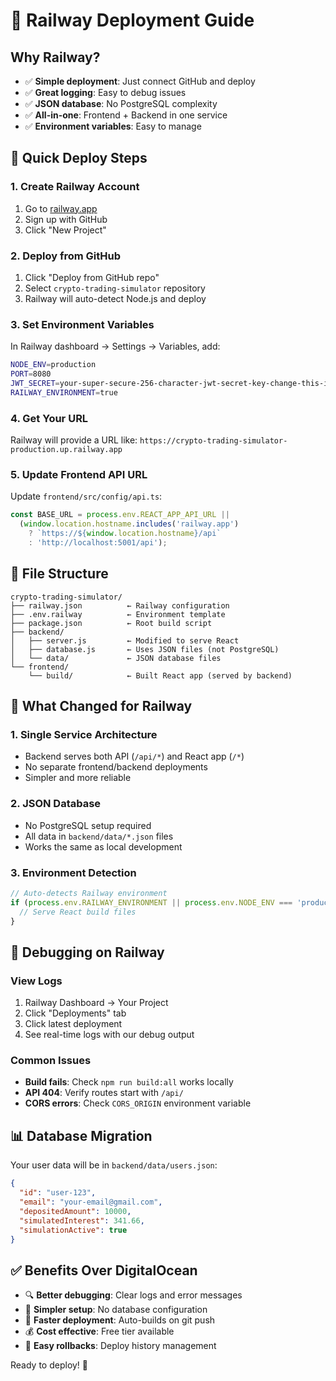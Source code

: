 # 🚂 Railway Deployment Guide

## Why Railway?
- ✅ **Simple deployment**: Just connect GitHub and deploy
- ✅ **Great logging**: Easy to debug issues
- ✅ **JSON database**: No PostgreSQL complexity
- ✅ **All-in-one**: Frontend + Backend in one service
- ✅ **Environment variables**: Easy to manage

## 🚀 Quick Deploy Steps

### 1. Create Railway Account
1. Go to [railway.app](https://railway.app)
2. Sign up with GitHub
3. Click "New Project"

### 2. Deploy from GitHub
1. Click "Deploy from GitHub repo"
2. Select `crypto-trading-simulator` repository
3. Railway will auto-detect Node.js and deploy

### 3. Set Environment Variables
In Railway dashboard → Settings → Variables, add:

```bash
NODE_ENV=production
PORT=8080
JWT_SECRET=your-super-secure-256-character-jwt-secret-key-change-this-immediately
RAILWAY_ENVIRONMENT=true
```

### 4. Get Your URL
Railway will provide a URL like: `https://crypto-trading-simulator-production.up.railway.app`

### 5. Update Frontend API URL
Update `frontend/src/config/api.ts`:
```typescript
const BASE_URL = process.env.REACT_APP_API_URL || 
  (window.location.hostname.includes('railway.app') 
    ? `https://${window.location.hostname}/api`
    : 'http://localhost:5001/api');
```

## 📁 File Structure
```
crypto-trading-simulator/
├── railway.json          ← Railway configuration
├── .env.railway          ← Environment template  
├── package.json          ← Root build script
├── backend/
│   ├── server.js         ← Modified to serve React
│   ├── database.js       ← Uses JSON files (not PostgreSQL)
│   └── data/             ← JSON database files
└── frontend/
    └── build/            ← Built React app (served by backend)
```

## 🔧 What Changed for Railway

### 1. Single Service Architecture
- Backend serves both API (`/api/*`) and React app (`/*`)
- No separate frontend/backend deployments
- Simpler and more reliable

### 2. JSON Database
- No PostgreSQL setup required
- All data in `backend/data/*.json` files
- Works the same as local development

### 3. Environment Detection
```javascript
// Auto-detects Railway environment
if (process.env.RAILWAY_ENVIRONMENT || process.env.NODE_ENV === 'production') {
  // Serve React build files
}
```

## 🐛 Debugging on Railway

### View Logs
1. Railway Dashboard → Your Project
2. Click "Deployments" tab
3. Click latest deployment
4. See real-time logs with our debug output

### Common Issues
- **Build fails**: Check `npm run build:all` works locally
- **API 404**: Verify routes start with `/api/`
- **CORS errors**: Check `CORS_ORIGIN` environment variable

## 📊 Database Migration

Your user data will be in `backend/data/users.json`:
```json
{
  "id": "user-123",
  "email": "your-email@gmail.com", 
  "depositedAmount": 10000,
  "simulatedInterest": 341.66,
  "simulationActive": true
}
```

## ✅ Benefits Over DigitalOcean
- 🔍 **Better debugging**: Clear logs and error messages
- 🎯 **Simpler setup**: No database configuration
- 🚀 **Faster deployment**: Auto-builds on git push
- 💰 **Cost effective**: Free tier available
- 🔄 **Easy rollbacks**: Deploy history management

Ready to deploy! 🚀